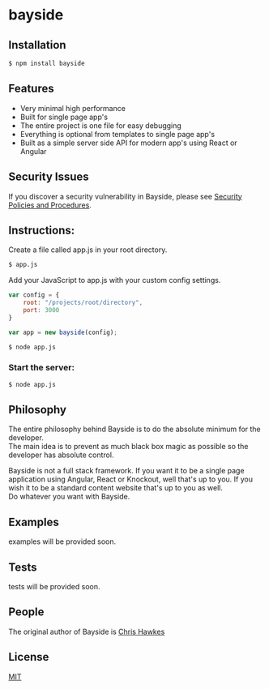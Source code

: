# bayside

## Installation

```bash
$ npm install bayside
```

## Features

  * Very minimal high performance
  * Built for single page app's
  * The entire project is one file for easy debugging
  * Everything is optional from templates to single page app's
  * Built as a simple server side API for modern app's using React or Angular
  
## Security Issues

  If you discover a security vulnerability in Bayside, please see [Security Policies and Procedures](Security.md).

## Instructions:

  Create a file called app.js in your root directory.

```bash
$ app.js
```
  
  Add your JavaScript to app.js with your custom config settings.

```js
var config = {
    root: "/projects/root/directory",
    port: 3000
}

var app = new bayside(config);
```

```bash
$ node app.js
```


### Start the server:

```bash
$ node app.js
```

## Philosophy

  The entire philosophy behind Bayside is to do the absolute minimum for the developer.  
  The main idea is to prevent as much black box magic as possible so the developer has 
  absolute control. 

  Bayside is not a full stack framework.   If you want it to be a single page 
  application using Angular, React or Knockout, well that's up to you.  If 
  you wish it to be a standard content website that's up to you as well.   
  Do whatever you want with Bayside.
  
## Examples

  examples will be provided soon.
  
## Tests

  tests will be provided soon.
  
## People

The original author of Bayside is [Chris Hawkes](https://github.com/chawk)

## License

  [MIT](LICENSE)

